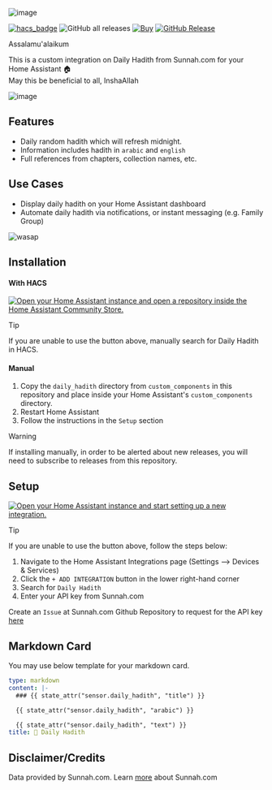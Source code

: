 ![image](https://github.com/user-attachments/assets/f6d5f329-07a5-460b-82e2-6ded4a6b9012)

[![hacs_badge](https://img.shields.io/badge/HACS-Integration-41BDF5.svg)](https://github.com/hacs/integration)
![GitHub all releases](https://img.shields.io/badge/dynamic/json?color=41BDF5&logo=home-assistant&label=Download%20Count&suffix=%20installs&cacheSeconds=15600&url=https://analytics.home-assistant.io/custom_integrations.json&query=$.daily_hadith.total)
[![Buy](https://img.shields.io/badge/Donate-Sunnah.com-green.svg)](https://sunnah.com/donate)
[![GitHub Release](https://img.shields.io/github/release/zubir2k/homeassistant-dailyhadith.svg)](https://github.com/zubir2k/homeassistant-dailyhadith/releases/)

Assalamu'alaikum

This is a custom integration on Daily Hadith from Sunnah.com for your Home Assistant 🏠 \
May this be beneficial to all, InshaAllah

![image](https://github.com/user-attachments/assets/2d725f01-8718-46d8-bf79-043b1dbbbfec)

## Features
- Daily random hadith which will refresh midnight.
- Information includes hadith in `arabic` and `english`
- Full references from chapters, collection names, etc.

## Use Cases
- Display daily hadith on your Home Assistant dashboard
- Automate daily hadith via notifications, or instant messaging (e.g. Family Group)

![wasap](https://github.com/user-attachments/assets/72477c1c-a3b4-469a-b732-a7b2d94f3b10)

## Installation
#### With HACS
[![Open your Home Assistant instance and open a repository inside the Home Assistant Community Store.](https://my.home-assistant.io/badges/hacs_repository.svg)](https://my.home-assistant.io/redirect/hacs_repository/?owner=zubir2k&repository=homeassistant-dailyhadith&category=integration)

> [!Tip]
> If you are unable to use the button above, manually search for Daily Hadith in HACS.

#### Manual
1. Copy the `daily_hadith` directory from `custom_components` in this repository and place inside your Home Assistant's `custom_components` directory.
2. Restart Home Assistant
3. Follow the instructions in the `Setup` section

> [!WARNING]
> If installing manually, in order to be alerted about new releases, you will need to subscribe to releases from this repository.

## Setup
[![Open your Home Assistant instance and start setting up a new integration.](https://my.home-assistant.io/badges/config_flow_start.svg)](https://my.home-assistant.io/redirect/config_flow_start/?domain=daily_hadith)

> [!Tip]
> If you are unable to use the button above, follow the steps below:
> 1. Navigate to the Home Assistant Integrations page (Settings --> Devices & Services)
> 2. Click the `+ ADD INTEGRATION` button in the lower right-hand corner
> 3. Search for `Daily Hadith`
> 4. Enter your API key from Sunnah.com
> 
> Create an `Issue` at Sunnah.com Github Repository to request for the API key [here](https://github.com/sunnah-com/api/issues/new?template=request-for-api-access.md&title=Request+for+API+access%3A+%5BYour+Name%5D)

## Markdown Card
You may use below template for your markdown card.

```yaml
type: markdown
content: |-
  ### {{ state_attr("sensor.daily_hadith", "title") }}

  {{ state_attr("sensor.daily_hadith", "arabic") }}

  {{ state_attr("sensor.daily_hadith", "text") }}
title: 📿 Daily Hadith
```

## Disclaimer/Credits
Data provided by Sunnah.com. Learn [more](https://sunnah.com/about) about Sunnah.com
